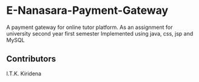 # E-Nanasara-Payment-Gateway
A payment gateway for online tutor platform.
As an assignment for university second year first semester
Implemented using java, css, jsp and MySQL

## Contributors

I.T.K. Kiridena
